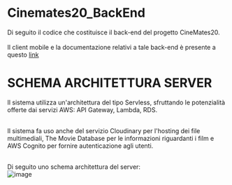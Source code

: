 # Cinemates20_BackEnd
Di seguito il codice che costituisce il back-end del progetto CineMates20.<br><br>
Il client mobile e la documentazione relativi a tale back-end è presente a questo <a href="https://github.com/lucaLP98/CineMates20_Mobile">link</a>
<h1>SCHEMA ARCHITETTURA SERVER</h1>
Il sistema utilizza un'architettura del tipo Servless, sfruttando le potenzialità offerte dai servizi AWS: API Gateway, Lambda, RDS.<br><br>

Il sistema fa uso anche del servizio Cloudinary per l'hosting dei file multimediali, The Movie Database per le informazioni riguardanti i film e AWS Cognito per fornire autenticazione agli utenti.<br><br>

Di seguito uno schema architettura del server:<br>
![image](https://drive.google.com/uc?export=view&id=15MNPxO6eXV8AxhA9D4oOXEauQpy1RQ_H)
